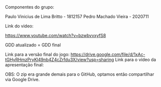 Componentes do grupo:

Paulo Vinicius de Lima Britto - 1812157
Pedro Machado Vieira - 2020711

Link do video:

https://www.youtube.com/watch?v=bzwbvvxyfS8

GDD atualizado = GDD final 

Link para a versão final do jogo: https://drive.google.com/file/d/1xAc-tGHyRHmzPryKl49nb4Z4cZrfdu3X/view?usp=sharing
Link para o vídeo da apresentação final: 

OBS: O zip era grande demais para o GitHub, optamos então compartilhar via Google Drive. 
